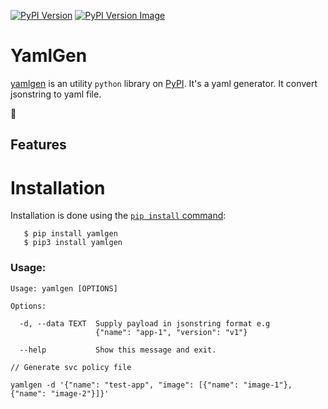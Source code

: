 
[![PyPI Version][pypi-image]][pypi-project-url]
[![PyPI Version Image][pypi-version-image]][pypi-project-url]

# YamlGen

[yamlgen][pypi-url] is an utility ```python``` library on [PyPI][pypi-url]. It's a yaml generator.
It convert jsonstring to yaml file.

:rotating_light:
## Features



# Installation

Installation is done using the
[`pip install` command](https://pypi.org/project/pip/):
```
   $ pip install yamlgen
   $ pip3 install yamlgen
```

### Usage:

```
Usage: yamlgen [OPTIONS]

Options:

  -d, --data TEXT  Supply payload in jsonstring format e.g
                   {"name": "app-1", "version": "v1"}

  --help           Show this message and exit.
```

```
// Generate svc policy file

yamlgen -d '{"name": "test-app", "image": [{"name": "image-1"}, {"name": "image-2"}]}'
```




[pypi-image]: https://img.shields.io/pypi/v/yamlgen.svg
[pypi-project-url]: https://pypi.org/project/yamlgen
[pypi-version-image]: https://img.shields.io/pypi/pyversions/yamlgen.svg
[pypi-url]: https://pypi.org

